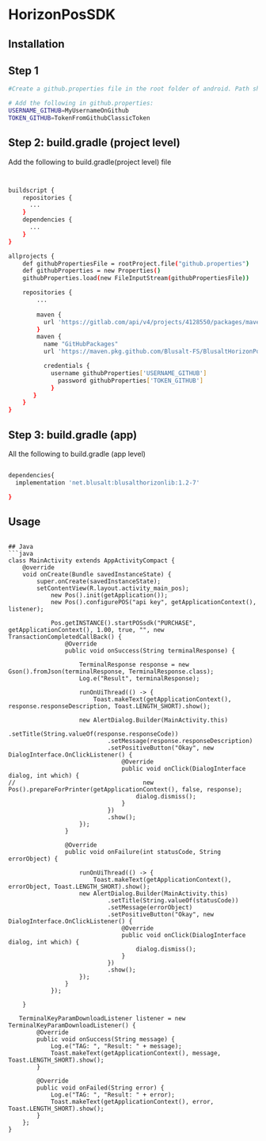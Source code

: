 # HorizonPosSDK

## Installation

## Step 1
```sh
#Create a github.properties file in the root folder of android. Path should be like below: E.g. "mySampleApp/android/github.properties"

# Add the following in github.properties:
USERNAME_GITHUB=MyUsernameOnGithub
TOKEN_GITHUB=TokenFromGithubClassicToken
```

## Step 2: build.gradle (project level)
Add the following to build.gradle(project level) file
```sh


buildscript {
    repositories {
      ...
    }
    dependencies {
      ...
    }
}

allprojects {
    def githubPropertiesFile = rootProject.file("github.properties")
    def githubProperties = new Properties()
    githubProperties.load(new FileInputStream(githubPropertiesFile))

    repositories {
        ...
                
        maven {
          url 'https://gitlab.com/api/v4/projects/4128550/packages/maven'
        }
        maven {
          name "GitHubPackages"
          url 'https://maven.pkg.github.com/Blusalt-FS/BlusaltHorizonPosSDK'

          credentials {
            username githubProperties['USERNAME_GITHUB']
              password githubProperties['TOKEN_GITHUB']
            }
       }
    }
}

```


## Step 3: build.gradle (app)
All the following to build.gradle (app level)

```sh

dependencies{
  implementation 'net.blusalt:blusalthorizonlib:1.2-7'

}
```


## Usage
```

## Java
```java
class MainActivity extends AppActivityCompact {
    @override
    void onCreate(Bundle savedInstanceState) {
        super.onCreate(savedInstanceState);
        setContentView(R.layout.activity_main_pos);
            new Pos().init(getApplication());
            new Pos().configurePOS("api key", getApplicationContext(), listener);

            Pos.getINSTANCE().startPOSsdk("PURCHASE", getApplicationContext(), 1.00, true, "", new TransactionCompletedCallBack() {
                @Override
                public void onSuccess(String terminalResponse) {

                    TerminalResponse response = new Gson().fromJson(terminalResponse, TerminalResponse.class);
                    Log.e("Result", terminalResponse);

                    runOnUiThread(() -> {
                        Toast.makeText(getApplicationContext(), response.responseDescription, Toast.LENGTH_SHORT).show();

                    new AlertDialog.Builder(MainActivity.this)
                            .setTitle(String.valueOf(response.responseCode))
                            .setMessage(response.responseDescription)
                            .setPositiveButton("Okay", new DialogInterface.OnClickListener() {
                                @Override
                                public void onClick(DialogInterface dialog, int which) {
//                                    new Pos().prepareForPrinter(getApplicationContext(), false, response);
                                    dialog.dismiss();
                                }
                            })
                            .show();
                    });
                }

                @Override
                public void onFailure(int statusCode, String errorObject) {

                    runOnUiThread(() -> {
                        Toast.makeText(getApplicationContext(), errorObject, Toast.LENGTH_SHORT).show();
                    new AlertDialog.Builder(MainActivity.this)
                            .setTitle(String.valueOf(statusCode))
                            .setMessage(errorObject)
                            .setPositiveButton("Okay", new DialogInterface.OnClickListener() {
                                @Override
                                public void onClick(DialogInterface dialog, int which) {
                                    dialog.dismiss();
                                }
                            })
                            .show();
                    });
                }
            });

    }

   TerminalKeyParamDownloadListener listener = new TerminalKeyParamDownloadListener() {
        @Override
        public void onSuccess(String message) {
            Log.e("TAG: ", "Result: " + message);
            Toast.makeText(getApplicationContext(), message, Toast.LENGTH_SHORT).show();
        }

        @Override
        public void onFailed(String error) {
            Log.e("TAG: ", "Result: " + error);
            Toast.makeText(getApplicationContext(), error, Toast.LENGTH_SHORT).show();
        }
    };
}


